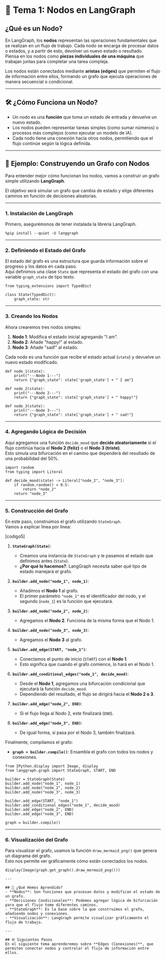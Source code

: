 # 🧩 Tema 1: Nodos en LangGraph

## ¿Qué es un Nodo?  
En LangGraph, los **nodos** representan las operaciones fundamentales que se realizan en un flujo de trabajo. Cada nodo se encarga de procesar datos o estados, y a partir de esto, devolver un nuevo estado o resultado.  
Piensa en los nodos como **piezas individuales de una máquina** que trabajan juntas para completar una tarea compleja.  

Los nodos están conectados mediante **aristas (edges)** que permiten el flujo de información entre ellos, formando un grafo que ejecuta operaciones de manera secuencial o condicional.  

---

## 🛠️ ¿Cómo Funciona un Nodo?  
- Un nodo es una **función** que toma un estado de entrada y devuelve un nuevo estado.  
- Los nodos pueden representar tareas simples (como sumar números) o procesos más complejos (como ejecutar un modelo de IA).  
- Cada nodo tiene una conexión hacia otros nodos, permitiendo que el flujo continúe según la lógica definida.  

---

## 🚀 Ejemplo: Construyendo un Grafo con Nodos  

Para entender mejor cómo funcionan los nodos, vamos a construir un grafo simple utilizando **LangGraph**.  

El objetivo será simular un grafo que cambia de estado y elige diferentes caminos en función de decisiones aleatorias.  

---

### 1. Instalación de LangGraph  
Primero, asegurémonos de tener instalada la librería LangGraph.  
```phyton
%pip install --quiet -U langgraph
``` 

---

### 2. Definiendo el Estado del Grafo  
El estado del grafo es una estructura que guarda información sobre el progreso y los datos en cada paso.  
Aquí definimos una clase `State` que representa el estado del grafo con una variable `graph_state` de tipo texto.  
```phyton
from typing_extensions import TypedDict

class State(TypedDict):
    graph_state: str
``` 

---

### 3. Creando los Nodos  

Ahora crearemos tres nodos simples:  
1. **Nodo 1**: Modifica el estado inicial agregando "I am".  
2. **Nodo 2**: Añade "happy!" al estado.  
3. **Nodo 3**: Añade "sad!" al estado.  

Cada nodo es una función que recibe el estado actual (`state`) y devuelve un nuevo estado modificado.  
```phyton
def node_1(state):
    print("---Node 1---")
    return {"graph_state": state['graph_state'] + " I am"}

def node_2(state):
    print("---Node 2---")
    return {"graph_state": state['graph_state'] + " happy!"}

def node_3(state):
    print("---Node 3---")
    return {"graph_state": state['graph_state'] + " sad!"}
``` 

---

### 4. Agregando Lógica de Decisión  

Aquí agregamos una función `decide_mood` que **decide aleatoriamente** si el flujo continúa hacia el **Nodo 2 (feliz)** o el **Nodo 3 (triste)**.  
Esto simula una bifurcación en el camino que dependerá del resultado de una probabilidad del 50%.  
```phyton
import random
from typing import Literal

def decide_mood(state) -> Literal["node_2", "node_3"]:
    if random.random() < 0.5:
        return "node_2"
    return "node_3"

```  

---

### 5. Construcción del Grafo  

En este paso, construimos el grafo utilizando `StateGraph`.  
Vamos a explicar línea por línea:  

[codigo5]  

1. **`StateGraph(State)`**:  
   - Creamos una instancia de `StateGraph` y le pasamos el estado que definimos antes (`State`).  
   - **¿Por qué lo hacemos?**: LangGraph necesita saber qué tipo de estado manejará el grafo.   

2. **`builder.add_node("node_1", node_1)`**:  
   - Añadimos el **Nodo 1** al grafo.  
   - El primer parámetro `"node_1"` es el identificador del nodo, y el segundo (`node_1`) es la función que ejecutará.  

3. **`builder.add_node("node_2", node_2)`**:  
   - Agregamos el **Nodo 2**. Funciona de la misma forma que el Nodo 1.  

4. **`builder.add_node("node_3", node_3)`**:  
   - Agregamos el **Nodo 3** al grafo.  

5. **`builder.add_edge(START, "node_1")`**:  
   - Conectamos el punto de inicio (`START`) con el **Nodo 1**.  
   - Esto significa que cuando el grafo comience, lo hará en el Nodo 1.  

6. **`builder.add_conditional_edges("node_1", decide_mood)`**:  
   - Desde el **Nodo 1**, agregamos una bifurcación condicional que ejecutará la función `decide_mood`.  
   - Dependiendo del resultado, el flujo se dirigirá hacia el **Nodo 2 o 3**.  

7. **`builder.add_edge("node_2", END)`**:  
   - Si el flujo llega al Nodo 2, este finalizará (`END`).  

8. **`builder.add_edge("node_3", END)`**:  
   - De igual forma, si pasa por el Nodo 3, también finalizará.  

Finalmente, compilamos el grafo:  
- **`graph = builder.compile()`**: Ensambla el grafo con todos los nodos y conexiones. 

```phyton
from IPython.display import Image, display
from langgraph.graph import StateGraph, START, END

builder = StateGraph(State)
builder.add_node("node_1", node_1)
builder.add_node("node_2", node_2)
builder.add_node("node_3", node_3)

builder.add_edge(START, "node_1")
builder.add_conditional_edges("node_1", decide_mood)
builder.add_edge("node_2", END)
builder.add_edge("node_3", END)

graph = builder.compile()
```  
---

### 6. Visualización del Grafo  

Para visualizar el grafo, usamos la función `draw_mermaid_png()` que genera un diagrama del grafo.  
Esto nos permite ver gráficamente cómo están conectados los nodos.  
```phyton
display(Image(graph.get_graph().draw_mermaid_png())) 

---

## 🧩 ¿Qué Hemos Aprendido?  
- **Nodos**: Son funciones que procesan datos y modifican el estado de un grafo.  
- **Decisiones Condicionales**: Podemos agregar lógica de bifurcación para que el flujo tome diferentes caminos.  
- **StateGraph**: Es la base sobre la que construimos el grafo, añadiendo nodos y conexiones.  
- **Visualización**: LangGraph permite visualizar gráficamente el flujo de trabajo.  

---

## 🌐 Siguientes Pasos  
En el siguiente tema aprenderemos sobre **Edges (Conexiones)**, que permiten conectar nodos y controlar el flujo de información entre ellos.  
